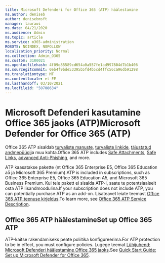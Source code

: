 ```yaml
---
title: Microsoft Defenderi for Office 365 (ATP) häälestamine
ms.author: deniseb
author: denisebmsft
manager: laurawi
ms.date: 04/21/2020
ms.audience: Admin
ms.topic: article
ms.service: o365-administration
ROBOTS: NOINDEX, NOFOLLOW
localization_priority: Normal
ms.collection: Admin_O365
ms.custom: 3100021
ms.openlocfilehash: 4f09e85589cd654a0a557fe1ad997804d7b1b406
ms.sourcegitcommit: 0eb4f9bde53395b5fd4b5cd4ffc56ca96db91298
ms.translationtype: MT
ms.contentlocale: et-EE
ms.lasthandoff: 03/10/2021
ms.locfileid: "50708634"
---
```

# <a name="microsoft-defender-for-office-365-atp"></a><span data-ttu-id="1f635-102">Microsoft Defenderi kasutamine Office 365 jaoks (ATP)</span><span class="sxs-lookup"><span data-stu-id="1f635-102">Microsoft Defender for Office 365 (ATP)</span></span>

<span data-ttu-id="1f635-103">Office 365 ATP sisaldab [turvaliste manuste](https://docs.microsoft.com/microsoft-365/security/office-365-security/atp-safe-attachments), [turvaliste linkide](https://docs.microsoft.com/microsoft-365/security/office-365-security/atp-safe-links), [täiustatud andmepüügi](https://docs.microsoft.com/microsoft-365/security/office-365-security/atp-anti-phishing)ja muu kohta.</span><span class="sxs-lookup"><span data-stu-id="1f635-103">Office 365 ATP includes [Safe Attachments](https://docs.microsoft.com/microsoft-365/security/office-365-security/atp-safe-attachments), [Safe Links](https://docs.microsoft.com/microsoft-365/security/office-365-security/atp-safe-links), [advanced Anti-Phishing](https://docs.microsoft.com/microsoft-365/security/office-365-security/atp-anti-phishing), and more.</span></span> 

<span data-ttu-id="1f635-104">ATP kaasatakse pakette (nt Office 365 Enterprise E5, Office 365 Education a5 ja Microsoft 365 Premium).</span><span class="sxs-lookup"><span data-stu-id="1f635-104">ATP is included in subscriptions, such as Office 365 Enterprise E5, Office 365 Education A5, and Microsoft 365 Business Premium.</span></span> <span data-ttu-id="1f635-105">Kui teie pakett ei sisalda ATP-i, saate te potentsiaalselt osta ATP lisandmoodulina.</span><span class="sxs-lookup"><span data-stu-id="1f635-105">If your subscription does not include ATP, you can potentially purchase ATP as an add-on.</span></span> <span data-ttu-id="1f635-106">Lisateavet leiate teemast [Office 365 ATP teenuse kirjeldus](https://docs.microsoft.com/office365/servicedescriptions/office-365-advanced-threat-protection-service-description).</span><span class="sxs-lookup"><span data-stu-id="1f635-106">To learn more, see [Office 365 ATP Service Description](https://docs.microsoft.com/office365/servicedescriptions/office-365-advanced-threat-protection-service-description).</span></span>

## <a name="set-up-office-365-atp"></a><span data-ttu-id="1f635-107">Office 365 ATP häälestamine</span><span class="sxs-lookup"><span data-stu-id="1f635-107">Set up Office 365 ATP</span></span>

<span data-ttu-id="1f635-108">ATP-kaitse rakendamiseks peate poliitika konfigureerima.</span><span class="sxs-lookup"><span data-stu-id="1f635-108">For ATP protection to be in effect, you must configure policies.</span></span> <span data-ttu-id="1f635-109">Lugege teemat [Lühijuhend: Microsoft Defenderi häälestamine Office 365 jaoks](https://docs.microsoft.com/microsoft-365/security/office-365-security/office-365-atp).</span><span class="sxs-lookup"><span data-stu-id="1f635-109">See [Quick Start Guide: Set up Microsoft Defender for Office 365](https://docs.microsoft.com/microsoft-365/security/office-365-security/office-365-atp).</span></span>

